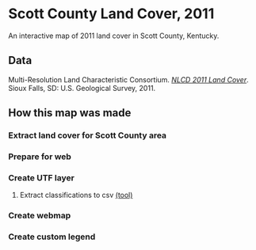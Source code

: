 # Scott County Land Cover, 2011
An interactive map of 2011 land cover in Scott County, Kentucky.

## Data
Multi-Resolution Land Characteristic Consortium. *[NLCD 2011 Land Cover](http://www.mrlc.gov/nlcd11_data.php)*. Sioux Falls, SD: U.S. Geological Survey, 2011.

## How this map was made

### Extract land cover for Scott County area

### Prepare for web

### Create UTF layer

1. Extract classifications to csv [(tool)](http://www.convertcsv.com/html-table-to-csv.htm)

### Create webmap

### Create custom legend
